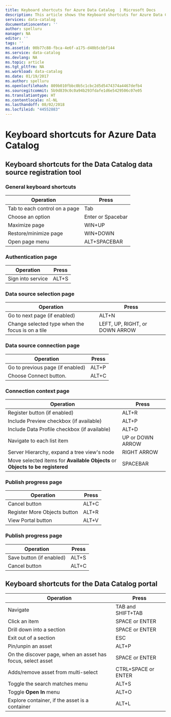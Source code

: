 ```yaml
---
title: Keyboard shortcuts for Azure Data Catalog  | Microsoft Docs
description: This article shows the Keyboard shortcuts for Azure Data Catalog.
services: data-catalog
documentationcenter: ''
author: spelluru
manager: NA
editor: ''
tags: ''
ms.assetid: 00b77c88-fbca-4e6f-a175-d40b5cbbf144
ms.service: data-catalog
ms.devlang: NA
ms.topic: article
ms.tgt_pltfrm: NA
ms.workload: data-catalog
ms.date: 01/19/2017
ms.author: spelluru
ms.openlocfilehash: 809b010fbbc0b5c1cbc2d5d5474374a4467defb4
ms.sourcegitcommit: 5b9d839c0c0a94b293fdafe1d6e5429506c07e05
ms.translationtype: HT
ms.contentlocale: nl-NL
ms.lasthandoff: 08/02/2018
ms.locfileid: "44552883"
---
```

# <a name="keyboard-shortcuts-for-azure-data-catalog"></a>Keyboard shortcuts for Azure Data Catalog
## <a name="keyboard-shortcuts-for-the-data-catalog-data-source-registration-tool"></a>Keyboard shortcuts for the Data Catalog data source registration tool
### <a name="general-keyboard-shortcuts"></a>General keyboard shortcuts
| Operation | Press |
| --- | --- |
| Tab to each control on a page |Tab |
| Choose an option |Enter or Spacebar |
| Maximize page |WIN+UP |
| Restore/minimize page |WIN+DOWN |
| Open page menu |ALT+SPACEBAR |

### <a name="authentication-page"></a>Authentication page
| Operation | Press |
| --- | --- |
| Sign into service |ALT+S |

### <a name="data-source-selection-page"></a>Data source selection page
| Operation | Press |
| --- | --- |
| Go to next page (if enabled) |ALT+N |
| Change selected type when the focus is on a tile |LEFT, UP, RIGHT, or DOWN ARROW |

### <a name="data-source-connection-page"></a>Data source connection page
| Operation | Press |
| --- | --- |
| Go to previous page (if enabled) |ALT+P |
| Choose Connect button. |ALT+C |

### <a name="connection-context-page"></a>Connection context page
| Operation | Press |
| --- | --- |
| Register button (if enabled) |ALT+R |
| Include Preview checkbox (if available) |ALT+P |
| Include Data Profile checkbox (if available) |ALT+D |
| Navigate to each list item |UP or DOWN ARROW |
| Server Hierarchy, expand a tree view's node |RIGHT ARROW |
| Move selected items for **Available Objects** or **Objects to be registered** |SPACEBAR |

### <a name="publish-progress-page"></a>Publish progress page
| Operation | Press |
| --- | --- |
| Cancel button |ALT+C |
| Register More Objects button |ALT+R |
| View Portal button |ALT+V |

### <a name="publish-progress-page"></a>Publish progress page
| Operation | Press |
| --- | --- |
| Save button (if enabled) |ALT+S |
| Cancel button |ALT+C |

## <a name="keyboard-shortcuts-for-the-data-catalog-portal"></a>Keyboard shortcuts for the Data Catalog portal
| Operation | Press |
| --- | --- |
| Navigate |TAB and SHIFT+TAB |
| Click an item |SPACE or ENTER |
| Drill down into a section |SPACE or ENTER |
| Exit out of a section |ESC |
| Pin/unpin an asset |ALT+P |
| On the discover page, when an asset has focus, select asset |SPACE or ENTER |
| Adds/remove asset from multi-select |CTRL+SPACE or ENTER |
| Toggle the search matches menu |ALT+S |
| Toggle **Open In** menu |ALT+O |
| Explore container, if the asset is a container |ALT+L |

